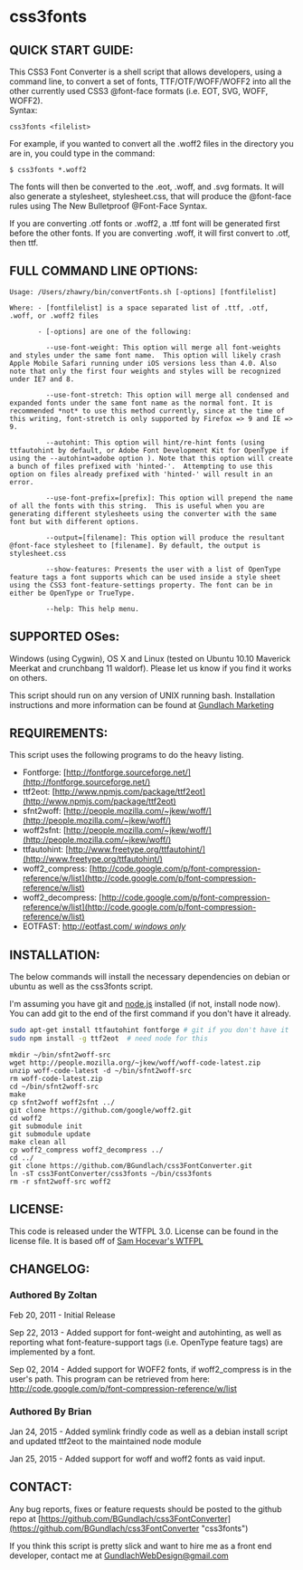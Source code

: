 # css3fonts

QUICK START GUIDE:
------------------

This CSS3 Font Converter is a shell script that allows developers, using a
command line, to convert a set of fonts, TTF/OTF/WOFF/WOFF2 into all the other
currently used CSS3 @font-face formats (i.e. EOT, SVG, WOFF, WOFF2).  
Syntax:

    css3fonts <filelist>

For example, if you wanted to convert all the .woff2 files in the directory
you are in, you could type in the command:

    $ css3fonts *.woff2

The fonts will then be converted to the .eot, .woff, and .svg formats.  It
will also generate a stylesheet, stylesheet.css, that will produce the
@font-face rules using The New Bulletproof @Font-Face Syntax.  

If you are converting .otf fonts or .woff2, a .ttf font will be generated first before
the other fonts. If you are converting .woff, it will first convert to .otf, then ttf.

FULL COMMAND LINE OPTIONS:
---------------------------
```
Usage: /Users/zhawry/bin/convertFonts.sh [-options] [fontfilelist]

Where: - [fontfilelist] is a space separated list of .ttf, .otf, .woff, or .woff2 files
         
       - [-options] are one of the following:
       
         --use-font-weight: This option will merge all font-weights and styles under the same font name.  This option will likely crash Apple Mobile Safari running under iOS versions less than 4.0. Also note that only the first four weights and styles will be recognized under IE7 and 8.
         
         --use-font-stretch: This option will merge all condensed and  expanded fonts under the same font name as the normal font. It is recommended *not* to use this method currently, since at the time of this writing, font-stretch is only supported by Firefox => 9 and IE => 9.
         
         --autohint: This option will hint/re-hint fonts (using ttfautohint by default, or Adobe Font Development Kit for OpenType if using the --autohint=adobe option ). Note that this option will create a bunch of files prefixed with 'hinted-'.  Attempting to use this option on files already prefixed with 'hinted-' will result in an error.

      	 --use-font-prefix=[prefix]: This option will prepend the name of all the fonts with this string.  This is useful when you are generating different stylesheets using the converter with the same font but with different options.
      
      	 --output=[filename]: This option will produce the resultant @font-face stylesheet to [filename]. By default, the output is stylesheet.css
         
         --show-features: Presents the user with a list of OpenType feature tags a font supports which can be used inside a style sheet using the CSS3 font-feature-settings property. The font can be in either be OpenType or TrueType.
         
         --help: This help menu.
```

SUPPORTED OSes:
---------------

Windows (using Cygwin), OS X and Linux (tested on Ubuntu 10.10 Maverick
Meerkat and crunchbang 11 waldorf).  Please let us know if you find it works on others.

This script should run on any version of UNIX running bash.
Installation instructions and more information can be found at [Gundlach Marketing](http://gundlach-marketing.com/blog/create-webfont-css-kits-from-your-command-line "webfonts from your command line")


REQUIREMENTS:
-------------

This script uses the following programs to do the heavy listing.
  - Fontforge:        [http://fontforge.sourceforge.net/](http://fontforge.sourceforge.net/)
  - ttf2eot:          [http://www.npmjs.com/package/ttf2eot](http://www.npmjs.com/package/ttf2eot)
  - sfnt2woff:        [http://people.mozilla.com/~jkew/woff/](http://people.mozilla.com/~jkew/woff/)
  - woff2sfnt:        [http://people.mozilla.com/~jkew/woff/](http://people.mozilla.com/~jkew/woff/)
  - ttfautohint:      [http://www.freetype.org/ttfautohint/](http://www.freetype.org/ttfautohint/)
  - woff2_compress:   [http://code.google.com/p/font-compression-reference/w/list](http://code.google.com/p/font-compression-reference/w/list)
  - woff2_decompress: [http://code.google.com/p/font-compression-reference/w/list](http://code.google.com/p/font-compression-reference/w/list)
  - EOTFAST:          [http://eotfast.com/  *windows only*](http://eotfast.com/)
  
INSTALLATION:
-------------

The below commands will install the necessary dependencies on debian or ubuntu as well as the css3fonts script. 

I'm assuming you have git and [node.js](http://nodejs.org) installed (if not, install node now).  You can add git to the end of the first command if you don't have it already.

```bash
sudo apt-get install ttfautohint fontforge # git if you don't have it
sudo npm install -g ttf2eot  # need node for this
```


```
mkdir ~/bin/sfnt2woff-src
wget http://people.mozilla.org/~jkew/woff/woff-code-latest.zip
unzip woff-code-latest -d ~/bin/sfnt2woff-src
rm woff-code-latest.zip
cd ~/bin/sfnt2woff-src
make
cp sfnt2woff woff2sfnt ../
git clone https://github.com/google/woff2.git
cd woff2
git submodule init
git submodule update
make clean all
cp woff2_compress woff2_decompress ../
cd ../
git clone https://github.com/BGundlach/css3FontConverter.git
ln -sT css3FontConverter/css3fonts ~/bin/css3fonts
rm -r sfnt2woff-src woff2

```

LICENSE:
--------

This code is released under the WTFPL 3.0.  License can be found in the license file.  It is based off of
[Sam Hocevar's WTFPL](http://wtfpl.net)

CHANGELOG:
----------

### Authored By Zoltan

Feb 20, 2011 - Initial Release

Sep 22, 2013 - Added support for font-weight and autohinting, as well as reporting what font-feature-support tags (i.e. OpenType feature tags) are implemented by a font.

Sep 02, 2014 - Added support for WOFF2 fonts, if woff2_compress is in the user's path.  This program can be retrieved from here: http://code.google.com/p/font-compression-reference/w/list

### Authored By Brian

Jan 24, 2015 - Added symlink frindly code as well as a debian install script and updated ttf2eot to the maintained node module

Jan 25, 2015 - Added support for woff and woff2 fonts as vaid input.

CONTACT:
--------

Any bug reports, fixes or feature requests should be posted to the github repo at [https://github.com/BGundlach/css3FontConverter](https://github.com/BGundlach/css3FontConverter "css3fonts")

If you think this script is pretty slick and want to hire me as a front end developer, contact me at GundlachWebDesign@gmail.com
